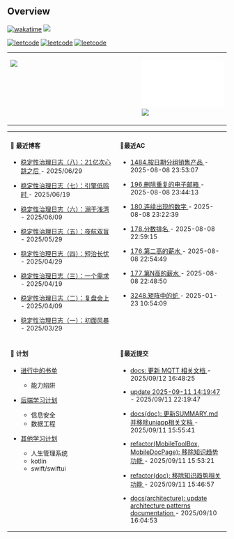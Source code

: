 
## Overview

[![wakatime](https://wakatime.com/badge/user/78591c59-95d5-4479-b2fc-988c35f31d59.svg)](https://wakatime.com/@78591c59-95d5-4479-b2fc-988c35f31d59) ![](https://gpvc.arturio.dev/0xcaffebabe)

[![leetcode](https://leetcode-badge.ismy.wang/ranking)](https://leetcode.cn/u/0xcaffebabe/) [![leetcode](https://leetcode-badge.ismy.wang/solved)](https://leetcode.cn/u/0xcaffebabe/) [![leetcode](https://leetcode-badge.ismy.wang/ac)](https://leetcode.cn/u/0xcaffebabe/)

<table border="0">
  <tr border="0">

  <td valign="top" width="60%">

  ![](https://github-readme-stats.vercel.app/api/wakatime?username=0xcaffebabe&layout=compact&langs_count=12&theme=dark&range=all_time)

  </td>

  <td valign="top" width="40%">

  ![](https://raw.githubusercontent.com/0xcaffebabe/github-stats/master/generated/overview.svg)
  ![](https://github-profile-summary-cards.vercel.app/api/cards/productive-time?username=0xcaffebabe&theme=github_dark&utcOffset=8)

  </td>
  </tr>

</table>

<table>

<tr>
<td valign="top" width="50%">

#### 📖 最近博客


* <a href="https://0xcaffebabe.github.io/%E7%A8%B3%E5%AE%9A%E6%80%A7/2025/06/29/%E7%A8%B3%E5%AE%9A%E6%80%A7%E6%B2%BB%E7%90%86%E6%97%A5%E5%BF%97-%E5%85%AB-21%E4%BA%BF%E6%AC%A1%E5%BF%83%E8%B7%B3%E4%B9%8B%E5%90%8E.html" target="_blank"> 稳定性治理日志（八）：21亿次心跳之后 </a> - 2025/06/29 

    
* <a href="https://0xcaffebabe.github.io/%E7%A8%B3%E5%AE%9A%E6%80%A7/2025/06/19/%E7%A8%B3%E5%AE%9A%E6%80%A7%E6%B2%BB%E7%90%86%E6%97%A5%E5%BF%97-%E4%B8%83-%E5%BC%95%E6%93%8E%E4%BD%8E%E9%B8%A3%E6%97%B6.html" target="_blank"> 稳定性治理日志（七）：引擎低鸣时 </a> - 2025/06/19 

    
* <a href="https://0xcaffebabe.github.io/%E7%A8%B3%E5%AE%9A%E6%80%A7/2025/06/09/%E7%A8%B3%E5%AE%9A%E6%80%A7%E6%B2%BB%E7%90%86%E6%97%A5%E5%BF%97-%E5%85%AD-%E6%BA%BA%E4%BA%8E%E6%B5%85%E6%B9%BE.html" target="_blank"> 稳定性治理日志（六）：溺于浅湾 </a> - 2025/06/09 

    
* <a href="https://0xcaffebabe.github.io/%E7%A8%B3%E5%AE%9A%E6%80%A7/2025/05/29/%E7%A8%B3%E5%AE%9A%E6%80%A7%E6%B2%BB%E7%90%86%E6%97%A5%E5%BF%97-%E4%BA%94-%E5%A4%9C%E5%8D%8A%E6%83%8A%E9%AD%82.html" target="_blank"> 稳定性治理日志（五）：夜航双盲 </a> - 2025/05/29 

    
* <a href="https://0xcaffebabe.github.io/%E7%A8%B3%E5%AE%9A%E6%80%A7/2025/04/29/%E7%A8%B3%E5%AE%9A%E6%80%A7%E6%B2%BB%E7%90%86%E6%97%A5%E5%BF%97-%E5%9B%9B-%E7%9F%AD%E6%B2%BB%E9%95%BF%E5%BF%A7.html" target="_blank"> 稳定性治理日志（四）：短治长忧 </a> - 2025/04/29 

    
* <a href="https://0xcaffebabe.github.io/%E7%A8%B3%E5%AE%9A%E6%80%A7/2025/04/19/%E7%A8%B3%E5%AE%9A%E6%80%A7%E6%B2%BB%E7%90%86%E6%97%A5%E5%BF%97-%E4%B8%89-%E4%B8%80%E4%B8%AA%E9%9C%80%E6%B1%82.html" target="_blank"> 稳定性治理日志（三）：一个需求 </a> - 2025/04/19 

    
* <a href="https://0xcaffebabe.github.io/%E7%A8%B3%E5%AE%9A%E6%80%A7/2025/04/09/%E7%A8%B3%E5%AE%9A%E6%80%A7%E6%B2%BB%E7%90%86%E6%97%A5%E5%BF%97-%E4%BA%8C-%E5%A4%8D%E7%9B%98%E4%BC%9A%E4%B8%8A.html" target="_blank"> 稳定性治理日志（二）：复盘会上 </a> - 2025/04/09 

    
* <a href="https://0xcaffebabe.github.io/%E7%A8%B3%E5%AE%9A%E6%80%A7/2025/03/29/%E7%A8%B3%E5%AE%9A%E6%80%A7%E6%B2%BB%E7%90%86%E6%97%A5%E5%BF%97-%E4%B8%80-%E5%88%9D%E9%9D%A2%E9%A3%8E%E6%9A%B4.html" target="_blank"> 稳定性治理日志（一）：初面风暴 </a> - 2025/03/29 

        

</td>

<td valign="top" width="50%">

#### 🔋最近AC


  * <a href="https://leetcode.cn/submissions/detail/651208009" target="_blank"> 1484.按日期分组销售产品 </a> - 2025-08-08 23:53:07 

    
  * <a href="https://leetcode.cn/submissions/detail/651206262" target="_blank"> 196.删除重复的电子邮箱 </a> - 2025-08-08 23:44:13 

    
  * <a href="https://leetcode.cn/submissions/detail/651201976" target="_blank"> 180.连续出现的数字 </a> - 2025-08-08 23:22:39 

    
  * <a href="https://leetcode.cn/submissions/detail/651196672" target="_blank"> 178.分数排名 </a> - 2025-08-08 22:59:15 

    
  * <a href="https://leetcode.cn/submissions/detail/651195560" target="_blank"> 176.第二高的薪水 </a> - 2025-08-08 22:54:49 

    
  * <a href="https://leetcode.cn/submissions/detail/651194150" target="_blank"> 177.第N高的薪水 </a> - 2025-08-08 22:48:50 

    
  * <a href="https://leetcode.cn/submissions/detail/594905275" target="_blank"> 3248.矩阵中的蛇 </a> - 2025-01-23 10:54:09 

    

</td>

</tr>

<tr>

<td valign="top" width="50%">

#### 📝 计划

- [进行中的书单](https://github.com/users/0xcaffebabe/projects/9)
  - 能力陷阱


- [后端学习计划](https://github.com/users/0xcaffebabe/projects/10)
  - 信息安全
  - 数据工程


- [其他学习计划](https://github.com/users/0xcaffebabe/projects/11)
  - 人生管理系统
  - kotlin
  - swift/swiftui


<td>

#### 🌴最近提交


  * <a href="https://github.com/0xcaffebabe/note/commit/52524872ec50e5524da61418e97a79e4070b9ae4" target="_blank"> docs: 更新 MQTT 相关文档 </a> - 2025/09/12 16:48:25 

    
  * <a href="https://github.com/0xcaffebabe/photo/commit/79f60faa694e372e71d2d3426b1bf85b20eafaec" target="_blank"> update 2025-09-11 14:19:47 </a> - 2025/09/11 22:19:47 

    
  * <a href="https://github.com/0xcaffebabe/note/commit/6d83db99d0a484262cfc07d6781a4f2c376cec35" target="_blank"> docs(doc): 更新SUMMARY.md并移除uniapp相关文档 </a> - 2025/09/11 15:55:41 

    
  * <a href="https://github.com/0xcaffebabe/note/commit/05b205ba98b676a56ec98b16ae46c3176265b5ee" target="_blank"> refactor(MobileToolBox, MobileDocPage): 移除知识趋势功能 </a> - 2025/09/11 15:53:21 

    
  * <a href="https://github.com/0xcaffebabe/note/commit/e8dc2aa963bcb617ec2ce0ca1ea3a1b998f59f41" target="_blank"> refactor(doc): 移除知识趋势相关功能 </a> - 2025/09/11 15:46:57 

    
  * <a href="https://github.com/0xcaffebabe/note/commit/e432bd3b11bac2375e1fb89430f70e1fcbdf9e77" target="_blank"> docs(architecture): update architecture patterns documentation </a> - 2025/09/10 16:04:53 

    

</td>

</tr>

</table>

